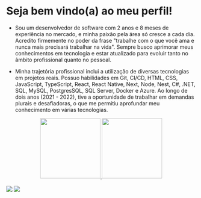 # Seja bem vindo(a) ao meu perfil!

* Sou um desenvolvedor de software com 2 anos e 8 meses de experiência no mercado, e minha paixão pela área só cresce a cada dia. Acredito firmemente no poder da frase "trabalhe com o que você ama e nunca mais precisará trabalhar na vida". Sempre busco aprimorar meus conhecimentos em tecnologia e estar atualizado para evoluir tanto no âmbito profissional quanto no pessoal.

* Minha trajetória profissional inclui a utilização de diversas tecnologias em projetos reais. Possuo habilidades em Git, CI/CD, HTML, CSS, JavaScript, TypeScript, React, React Native, Next, Node, Nest, C#, .NET, SQL, MySQL, PostgresSQL, SQL Server, Docker e Azure. Ao longo de dois anos (2021 - 2022), tive a oportunidade de trabalhar em demandas plurais e desafiadoras, o que me permitiu aprofundar meu conhecimento em várias tecnologias.

<div align="center">
  <a href="https://github.com/rfllira">
  <img height="160em" src="https://github-readme-stats.vercel.app/api?username=rfllira&show_icons=true&theme=dark&include_all_commits=true&count_private=true"/>
  <img height="160em" src="https://github-readme-stats.vercel.app/api/top-langs/?username=rfllira&layout=compact&langs_count=7&theme=dark"/>
</div>

<br/>

<div>
  <a href = "mailto:rafaelira347@gmail.com"><img src="https://img.shields.io/badge/Gmail-D14836?style=for-the-badge&logo=gmail&logoColor=white" target="_blank"></a>
  <a href="https://www.linkedin.com/in/rafael-lira-18283622b/" target="_blank"><img src="https://img.shields.io/badge/-LinkedIn-%230077B5?style=for-the-badge&logo=linkedin&logoColor=white" target="_blank"></a> 
<div/>
